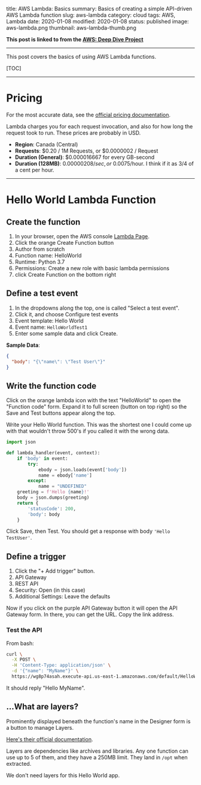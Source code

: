 title: AWS Lambda: Basics
summary: Basics of creating a simple API-driven AWS Lambda function
slug: aws-lambda
category: cloud
tags: AWS, Lambda
date: 2020-01-08
modified: 2020-01-08
status: published
image: aws-lambda.png
thumbnail: aws-lambda-thumb.png


**This post is linked to from the [AWS: Deep Dive Project](/aws.html)**

---

This post covers the basics of using AWS Lambda functions.

[TOC]

---


# Pricing

For the most accurate data, see the [official pricing documentation](https://aws.amazon.com/lambda/pricing/).


Lambda charges you for each request invocation, and also for how long the
request took to run. These prices are probably in USD.

- **Region**: Canada (Central)
- **Requests**: $0.20 / 1M Requests, or $0.0000002 / Request
- **Duration (General)**: $0.000016667 for every GB-second
- **Duration (128MB)**: $0.00000208/sec, or ~$0.0075/hour.
  I think if it as 3/4 of a cent per hour.


---


# Hello World Lambda Function

## Create the function

1. In your browser, open the AWS console [Lambda Page](https://console.aws.amazon.com/lambda).
1. Click the orange Create Function button
1. Author from scratch
1. Function name: HelloWorld
1. Runtime: Python 3.7
1. Permissions: Create a new role with basic lambda permissions
1. click Create Function on the bottom right


## Define a test event

1. In the dropdowns along the top, one is called "Select a test event".
1. Click it, and choose Configure test events
1. Event template: Hello World
1. Event name: `HelloWorldTest1`
1. Enter some sample data and click Create.

**Sample Data**:
```JSON
{
  "body": "{\"name\": \"Test User\"}"
}
```


## Write the function code

Click on the orange lambda icon with the text "HelloWorld" to open the
"Function code" form. Expand it to full screen (button on top right) so the
Save and Test buttons appear along the top.

Write your Hello World function. This was the shortest one I could come up with
that wouldn't throw 500's if you called it with the wrong data.

```python
import json

def lambda_handler(event, context):
    if 'body' in event:
        try:
            ebody = json.loads(event['body'])
            name = ebody['name']
        except:
            name = "UNDEFINED"
    greeting = f'Hello {name}!'
    body = json.dumps(greeting)
    return {
        'statusCode': 200,
        'body': body
    }
```

Click Save, then Test. You should get a response with body `'Hello TestUser'`.


## Define a trigger

1. Click the "+ Add trigger" button.
1. API Gateway
1. REST API
1. Security: Open (in this case)
1. Additional Settings: Leave the defaults


Now if you click on the purple API Gateway button it will open the API Gateway
form. In there, you can get the URL. Copy the link address.

### Test the API

From bash:

```bash
curl \
  -X POST \
  -H 'Content-Type: application/json' \
  -d '{"name": "MyName"}' \
  https://wg8p74asah.execute-api.us-east-1.amazonaws.com/default/HelloWorld
```

It should reply "Hello MyName".

## ...What are layers?

Prominently displayed beneath the function's name in the Designer form
is a button to manage Layers.

[Here's their official documentation](https://docs.aws.amazon.com/lambda/latest/dg/configuration-layers.html).

Layers are dependencies like archives and libraries.
Any one function can use up to 5 of them, and they have a 250MB limit.
They land in `/opt` when extracted.

We don't need layers for this Hello World app.
